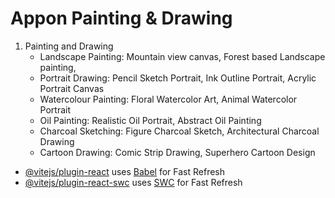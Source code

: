 # Appon Painting & Drawing

1. Painting and Drawing
    - Landscape Painting: Mountain view canvas, Forest based Landscape painting,
    - Portrait Drawing: Pencil Sketch Portrait, Ink Outline Portrait, Acrylic Portrait Canvas
    - Watercolour Painting: Floral Watercolor Art, Animal Watercolor Portrait
    - Oil Painting: Realistic Oil Portrait, Abstract Oil Painting
    - Charcoal Sketching: Figure Charcoal Sketch, Architectural Charcoal Drawing
    - Cartoon Drawing: Comic Strip Drawing, Superhero Cartoon Design

-   [@vitejs/plugin-react](https://github.com/vitejs/vite-plugin-react/blob/main/packages/plugin-react/README.md) uses [Babel](https://babeljs.io/) for Fast Refresh
-   [@vitejs/plugin-react-swc](https://github.com/vitejs/vite-plugin-react-swc) uses [SWC](https://swc.rs/) for Fast Refresh

